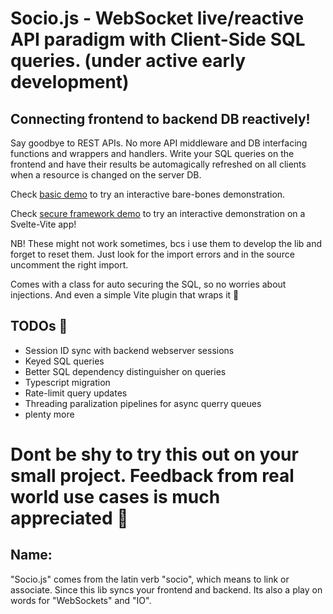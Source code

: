 # Socio.js - WebSocket live/reactive API paradigm with Client-Side SQL queries. (under active early development)

## Connecting frontend to backend DB reactively!

Say goodbye to REST APIs. No more API middleware and DB interfacing functions and wrappers and handlers. Write your SQL queries on the frontend and have their results be automagically refreshed on all clients when a resource is changed on the server DB.

Check [basic demo](./demos/basic/README.md) to try an interactive bare-bones demonstration.

Check [secure framework demo](./demos/framework/README.md) to try an interactive demonstration on a Svelte-Vite app!

NB! These might not work sometimes, bcs i use them to develop the lib and forget to reset them. Just look for the import errors and in the source uncomment the right import.

Comes with a class for auto securing the SQL, so no worries about injections. And even a simple Vite plugin that wraps it 🥳

## TODOs 📝
* Session ID sync with backend webserver sessions
* Keyed SQL queries
* Better SQL dependency distinguisher on queries
* Typescript migration
* Rate-limit query updates
* Threading paralization pipelines for async querry queues
* plenty more

# Dont be shy to try this out on your small project. Feedback from real world use cases is much appreciated 🥰

## Name:
"Socio.js" comes from the latin verb "socio", which means to link or associate. Since this lib syncs your frontend and backend. Its also a play on words for "WebSockets" and "IO".
